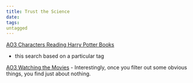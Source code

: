 ```yaml
---
title: Trust the Science
date: 
tags:
untagged
---
```

[AO3 Characters Reading Harry Potter
Books](
https://archiveofourown.org/works?utf8=%E2%9C%93&commit=Sort+and+Filter&work_search%5Bsort_column%5D=revised_at&include_work_search%5Bfandom_ids%5D%5B%5D=136512&work_search%5Bother_tag_names%5D=&exclude_work_search%5Bcategory_ids%5D%5B%5D=23&exclude_work_search%5Bcategory_ids%5D%5B%5D=2246&exclude_work_search%5Brelationship_ids%5D%5B%5D=36746&exclude_work_search%5Brelationship_ids%5D%5B%5D=46159&work_search%5Bexcluded_tag_names%5D=Severitus+%7C+Severus+Snape+is+Harry+Potter%27s+Parent%2CDraco+Malfoy%2FHarry+Potter%2CHarry+Potter%2FSeverus+Snape%2CFemale+Harry+Potter%2CFemale+Harry%2CSlash%2CPre-Slash%2CIncest%2CTwincest%2CGay&work_search%5Bcrossover%5D=F&work_search%5Bcomplete%5D=&work_search%5Bwords_from%5D=&work_search%5Bwords_to%5D=&work_search%5Bdate_from%5D=&work_search%5Bdate_to%5D=&work_search%5Bquery%5D=&work_search%5Blanguage_id%5D=en&tag_id=Characters+Reading+Harry+Potter+Books
)
- this search based on a particular tag

[AO3 Watching the Movies](
https://archiveofourown.org/works?utf8=%E2%9C%93&commit=Sort+and+Filter&work_search%5Bsort_column%5D=revised_at&include_work_search%5Bfandom_ids%5D%5B%5D=136512&work_search%5Bother_tag_names%5D=&exclude_work_search%5Bcategory_ids%5D%5B%5D=23&exclude_work_search%5Bfandom_ids%5D%5B%5D=27&exclude_work_search%5Bfandom_ids%5D%5B%5D=245368&exclude_work_search%5Bfandom_ids%5D%5B%5D=879346&exclude_work_search%5Brelationship_ids%5D%5B%5D=99&exclude_work_search%5Brelationship_ids%5D%5B%5D=1110&exclude_work_search%5Brelationship_ids%5D%5B%5D=6640&exclude_work_search%5Brelationship_ids%5D%5B%5D=25456&work_search%5Bexcluded_tag_names%5D=Female+Harry+Potter%2CSlash%2CPre-Slash%2CMale+Slash%2CGen+or+Pre-Slash%2CPossibly+Pre-Slash%2CTrans+Male+Character%2CTrans+Character%2CTrans%2CLGBTQ+Themes%2CLGBTQ+Character%2CLGBTQ+Character+of+Color%2CCommunity%3A+lgbtfest%2CFutanari%2CSeveritus+%7C+Severus+Snape+is+Harry+Potter%27s+Parent%2CHermione+Granger%2FHarry+Potter%2CTrans+Female+Harry+Potter&work_search%5Bcrossover%5D=&work_search%5Bcomplete%5D=&work_search%5Bwords_from%5D=&work_search%5Bwords_to%5D=&work_search%5Bdate_from%5D=&work_search%5Bdate_to%5D=&work_search%5Bquery%5D=&work_search%5Blanguage_id%5D=en&tag_id=Characters+Watching+Harry+Potter+Movies
) - Interestingly, once you filter out some obvious things, you find just about
nothing. 
